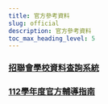 ```yaml
---
title: 官方參考資料
slug: official
description: 官方參考資料
toc_max_heading_level: 5
---  
```


### [招聯會學校資料查詢系統](https://www.jctv.ntut.edu.tw/downloads/112/apply/ugcdrom/index.html)
### [112學年度官方輔導指南](112four_year_bible.pdf)